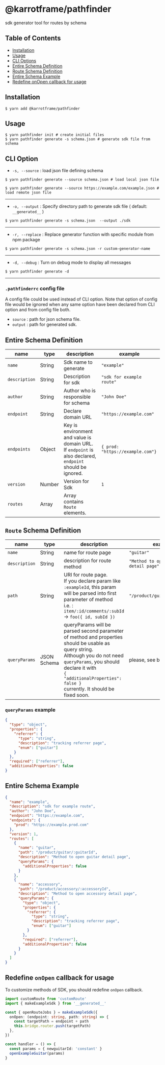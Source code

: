 # @karrotframe/pathfinder

sdk generator tool for routes by schema

## Table of Contents

- [Installation](#installation)
- [Usage](#usage)
- [CLI Options](#cli-option)
- [Entire Schema Definition](#entire-schema-definition)
- [Route Schema Definition](#route-schema-definition)
- [Entire Schema Example](#entire-schema-example)
- [Redefine onOpen callback for usage](#redefine-onopen-callback-for-usage)

## Installation

```shell
$ yarn add @karrotframe/pathfinder
```

## Usage

```shell
$ yarn pathfinder init # create initial files
$ yarn pathfinder generate -s schema.json # generate sdk file from schema
```

## CLI Option

- `-s, --source` : load json file defining schema

```shell
$ yarn pathfinder generate --source schema.json # load local json file
```

```shell
$ yarn pathfinder generate --source https://example.com/example.json # load remote json file
```

---

- `-o, --output` : Specify directory path to generate sdk file ( default: `__generated__` )

```shell
$ yarn pathfinder generate -s schema.json  --output ./sdk
```

---

- `-r, --replace` : Replace generator function with specific module from npm package

```shell
$ yarn pathfinder generate -s schema.json -r custom-generator-name
```

---

- `-d, --debug` : Turn on debug mode to display all messages

```shell
$ yarn pathfinder generate -d
```

---

### `.pathfinderrc` config file

A config file could be used instead of CLI option.
Note that option of config file would be ignored when any same option have been declared from CLI option and from config file both.

- `source` : path for json schema file.
- `output` : path for generated sdk.

## Entire Schema Definition

| name          | type   | description                                                                                                    | example                          |
| ------------- | ------ | -------------------------------------------------------------------------------------------------------------- | -------------------------------- |
| `name`        | String | Sdk name to generate                                                                                           | `"example"`                      |
| `description` | String | Description for sdk                                                                                            | `"sdk for example route"`        |
| `author`      | String | Author who is responsible for schema                                                                           | `"John Doe"`                     |
| `endpoint`    | String | Declare domain URL                                                                                             | `"https://example.com"`          |
| `endpoints`   | Object | Key is environment and value is domain URL.<br/> If `endpoint` is also declared, `endpoint` should be ignored. | `{ prod: "https://example.com"}` |
| `version`     | Number | Version for Sdk                                                                                                | `1`                              |
| `routes`      | Array  | Array contains `Route` elements.                                                                               |                                  |

## `Route` Schema Definition

| name          | type        | description                                                                                                                                                                                                                                                        | example                               |
| ------------- | ----------- | ------------------------------------------------------------------------------------------------------------------------------------------------------------------------------------------------------------------------------------------------------------------ | ------------------------------------- |
| `name`        | String      | name for route page                                                                                                                                                                                                                                                | `"guitar"`                            |
| `description` | String      | description for route method                                                                                                                                                                                                                                       | `"Method to open guitar detail page"` |
| `path`        | String      | URI for route page.<br/> If you declare param like `:exampleId`, this param will be parsed into first parameter of method<br/> i.e. : `item/:id/comments/:subId` -> `foo({ id, subId })`                                                                           | `"/product/guitar/:guitarId"`         |
| `queryParams` | JSON Schema | queryParams will be parsed second parameter of method and properties should be usable as query string. <br/> Although you do not need `queryParams`, you should declare it with <br/>`{ "additionalProperties": false }` <br/> currently. It should be fixed soon. | please, see below                     |

### `queryParams` example

```json
{
  "type": "object",
  "properties": {
    "referrer": {
      "type": "string",
      "description": "tracking referrer page",
      "enum": ["guitar"]
    }
  },
  "required": ["referrer"],
  "additionalProperties": false
}
```

## Entire Schema Example

```json
{
  "name": "example",
  "description": "sdk for example route",
  "author": "John Doe",
  "endpoint": "https://example.com",
  "endpoints": {
    "prod": "https://example.prod.com"
  },
  "version": 1,
  "routes": [
    {
      "name": "guitar",
      "path": "/product/guitar/:guitarId",
      "description": "Method to open guitar detail page",
      "queryParams": {
        "additionalProperties": false
      }
    },
    {
      "name": "accessory",
      "path": "/product/accessory/:accessoryId",
      "description": "Method to open accessory detail page",
      "queryParams": {
        "type": "object",
        "properties": {
          "referrer": {
            "type": "string",
            "description": "tracking referrer page",
            "enum": ["guitar"]
          }
        },
        "required": ["referrer"],
        "additionalProperties": false
      }
    }
  ]
}
```

## Redefine `onOpen` callback for usage

To customize methods of SDK, you should redefine `onOpen` callback.

```typescript
import customRoute from 'customRoute'
import { makeExampleSdk } from '__generated__'

const { openRouteJobs } = makeExampleSdk({
  onOpen: (endpoint: string, path: string) => {
    const targetPath = endpoint + path
    this.bridge.router.push(targetPath)
  },
})

const handler = () => {
  const params = { newguitarId: 'constant' }
  openExampleGuitar(params)
}
```
